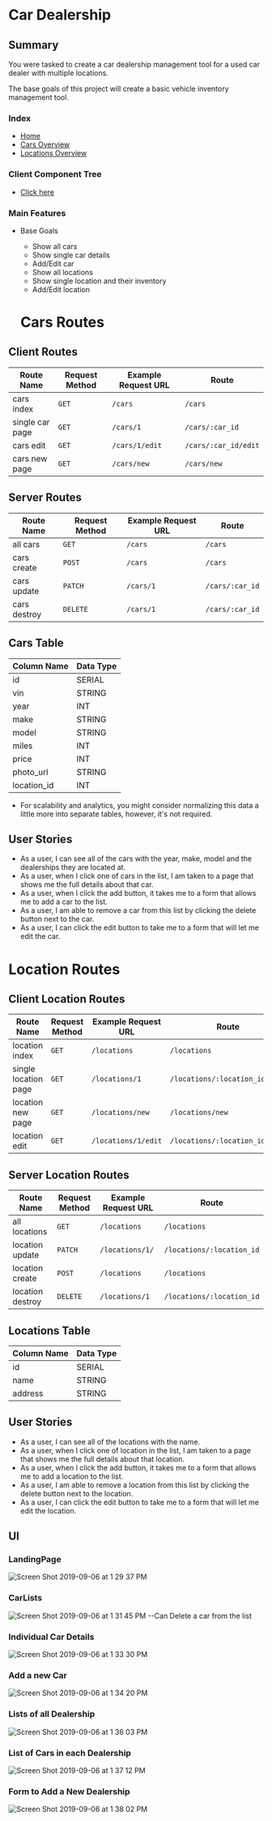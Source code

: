 # Car Dealership

## Summary

You were tasked to create a car dealership management tool for a used car dealer with multiple locations.

The base goals of this project will create a basic vehicle inventory management tool.

### Index

- [Home](/README.md)
- [Cars Overview](/cars_overview.md)
- [Locations Overview](/locations_overview.md)

### Client Component Tree

- [Click here](https://www.lucidchart.com/invitations/accept/6b87f693-f0fd-451e-8e94-72eef2d629aa)

### Main Features

- Base Goals

  - Show all cars
  - Show single car details
  - Add/Edit car
  - Show all locations
  - Show single location and their inventory
  - Add/Edit location
  
  # Cars Routes

## Client Routes

| Route Name      | Request Method | Example Request URL | Route                |
| --------------- | -------------- | ------------------- | -------------------- |
| cars index      | `GET`          | `/cars`             | `/cars`              |
| single car page | `GET`          | `/cars/1`           | `/cars/:car_id`      |
| cars edit       | `GET`          | `/cars/1/edit`      | `/cars/:car_id/edit` |
| cars new page   | `GET`          | `/cars/new`         | `/cars/new`          |

## Server Routes

| Route Name   | Request Method | Example Request URL | Route           |
| ------------ | -------------- | ------------------- | --------------- |
| all cars     | `GET`          | `/cars`             | `/cars`         |
| cars create  | `POST`         | `/cars`             | `/cars`         |
| cars update  | `PATCH`        | `/cars/1`           | `/cars/:car_id` |
| cars destroy | `DELETE`       | `/cars/1`           | `/cars/:car_id` |

## Cars Table

| Column Name | Data Type |
| ----------- | --------- |
| id          | SERIAL    |
| vin         | STRING    |
| year        | INT       |
| make        | STRING    |
| model       | STRING    |
| miles       | INT       |
| price       | INT       |
| photo_url   | STRING    |
| location_id | INT       |

- For scalability and analytics, you might consider normalizing this data a little more into separate tables, however, it's not required.

## User Stories

- As a user, I can see all of the cars with the year, make, model and the dealerships they are located at.
- As a user, when I click one of cars in the list, I am taken to a page that shows me the full details about that car.
- As a user, when I click the add button, it takes me to a form that allows me to add a car to the list.
- As a user, I am able to remove a car from this list by clicking the delete button next to the car.
- As a user, I can click the edit button to take me to a form that will let me edit the car.

# Location Routes

## Client Location Routes

| Route Name           | Request Method | Example Request URL | Route                          |
| -------------------- | -------------- | ------------------- | ------------------------------ |
| location index       | `GET`          | `/locations`        | `/locations`                   |
| single location page | `GET`          | `/locations/1`      | `/locations/:location_id`      |
| location new page    | `GET`          | `/locations/new`    | `/locations/new`               |
| location edit        | `GET`          | `/locations/1/edit` | `/locations/:location_id/edit` |

## Server Location Routes

| Route Name       | Request Method | Example Request URL | Route                     |
| ---------------- | -------------- | ------------------- | ------------------------- |
| all locations    | `GET`          | `/locations`        | `/locations`              |
| location update  | `PATCH`        | `/locations/1/`     | `/locations/:location_id` |
| location create  | `POST`         | `/locations`        | `/locations`              |
| location destroy | `DELETE`       | `/locations/1`      | `/locations/:location_id` |

## Locations Table

| Column Name | Data Type |
| ----------- | --------- |
| id          | SERIAL    |
| name        | STRING    |
| address     | STRING    |

## User Stories

- As a user, I can see all of the locations with the name.
- As a user, when I click one of location in the list, I am taken to a page that shows me the full details about that location.
- As a user, when I click the add button, it takes me to a form that allows me to add a location to the list.
- As a user, I am able to remove a location from this list by clicking the delete button next to the location.
- As a user, I can click the edit button to take me to a form that will let me edit the location.


## UI 

### LandingPage
![Screen Shot 2019-09-06 at 1 29 37 PM](https://user-images.githubusercontent.com/31137669/64458546-7d7ef200-d0aa-11e9-995f-1011751f8706.png)

### CarLists
![Screen Shot 2019-09-06 at 1 31 45 PM](https://user-images.githubusercontent.com/31137669/64458640-bcad4300-d0aa-11e9-84df-642c6a75c692.png)
--Can Delete a car from the list  

### Individual Car Details
![Screen Shot 2019-09-06 at 1 33 30 PM](https://user-images.githubusercontent.com/31137669/64458707-e9615a80-d0aa-11e9-9151-44bc61f43b1c.png)

### Add a new Car
![Screen Shot 2019-09-06 at 1 34 20 PM](https://user-images.githubusercontent.com/31137669/64458760-085fec80-d0ab-11e9-97f8-f03fdc01cb66.png)

### Lists of all Dealership
![Screen Shot 2019-09-06 at 1 36 03 PM](https://user-images.githubusercontent.com/31137669/64458846-49580100-d0ab-11e9-9ef8-4690b55594be.png)

### List of Cars in each Dealership
![Screen Shot 2019-09-06 at 1 37 12 PM](https://user-images.githubusercontent.com/31137669/64458895-6ee50a80-d0ab-11e9-9561-d15cbd03b793.png)

### Form to Add a New Dealership
![Screen Shot 2019-09-06 at 1 38 02 PM](https://user-images.githubusercontent.com/31137669/64458941-8a501580-d0ab-11e9-937b-e3a1100f0431.png)





